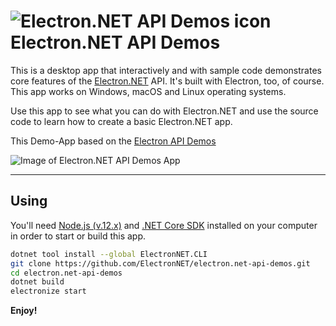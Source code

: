 # ![Electron.NET API Demos icon](https://cloud.githubusercontent.com/assets/378023/15172388/b2b81950-1790-11e6-9a7c-ccc39912bb3a.png) Electron.NET API Demos  

This is a desktop app that interactively and with sample code demonstrates core features of the [Electron.NET](https://github.com/ElectronNET/Electron.NET) API. It's built with Electron, too, of course. This app works on Windows, macOS and Linux operating systems.  

Use this app to see what you can do with Electron.NET and use the source code to learn how to create a basic Electron.NET app.  

This Demo-App based on the [Electron API Demos](https://github.com/electron/electron-api-demos)  

![Image of Electron.NET API Demos App](https://github.com/ElectronNET/electron.net-api-demos/raw/master/screenshot.jpg)

---  

## Using

You'll need [Node.js (v.12.x)](https://nodejs.org) and [.NET Core SDK](https://www.microsoft.com/net/download/core) installed on your computer in order to start or build this app.

```bash
dotnet tool install --global ElectronNET.CLI
git clone https://github.com/ElectronNET/electron.net-api-demos.git
cd electron.net-api-demos
dotnet build
electronize start
```  

**Enjoy!**
